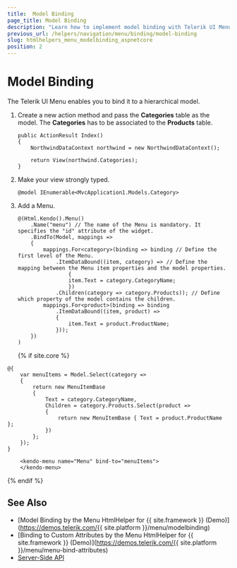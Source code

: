 ```yaml
---
title:  Model Binding
page_title: Model Binding
description: "Learn how to implement model binding with Telerik UI Menu component for {{ site.framework }}."
previous_url: /helpers/navigation/menu/binding/model-binding
slug: htmlhelpers_menu_modelbinding_aspnetcore
position: 2
---
```


# Model Binding

The Telerik UI Menu enables you to bind it to a hierarchical model.

1. Create a new action method and pass the **Categories** table as the model. The **Categories** has to be associated to the **Products** table.

    ```Razor
    public ActionResult Index()
    {
        NorthwindDataContext northwind = new NorthwindDataContext();

        return View(northwind.Categories);
    }
    ```

1. Make your view strongly typed.

    ```Razor
    @model IEnumerable<MvcApplication1.Models.Category>
    ```

1. Add a Menu.

    ```HtmlHelper
    @(Html.Kendo().Menu()
        .Name("menu") // The name of the Menu is mandatory. It specifies the "id" attribute of the widget.
        .BindTo(Model, mappings =>
        {
            mappings.For<category>(binding => binding // Define the first level of the Menu.
                .ItemDataBound((item, category) => // Define the mapping between the Menu item properties and the model properties.
                    {
                    item.Text = category.CategoryName;
                    })
                .Children(category => category.Products)); // Define which property of the model contains the children.
            mappings.For<product>(binding => binding
                .ItemDataBound((item, product) =>
                {
                    item.Text = product.ProductName;
                }));
        })
    )
    ```
    {% if site.core %}
```TagHelper
@{
    var menuItems = Model.Select(category =>
    {
        return new MenuItemBase
        {
            Text = category.CategoryName,
            Children = category.Products.Select(product =>
            {
                return new MenuItemBase { Text = product.ProductName };
            })
        };
    });
}

    <kendo-menu name="Menu" bind-to="menuItems">
    </kendo-menu>
```
{% endif %}


## See Also

* [Model Binding by the Menu HtmlHelper for {{ site.framework }} (Demo)](https://demos.telerik.com/{{ site.platform }}/menu/modelbinding)
* [Binding to Custom Attributes by the Menu HtmlHelper for {{ site.framework }} (Demo)](https://demos.telerik.com/{{ site.platform }}/menu/menu-bind-attributes)
* [Server-Side API](/api/menu)
